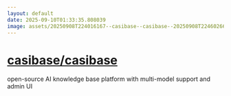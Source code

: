 ```yaml
---
layout: default
date: 2025-09-10T01:33:35.808039
image: assets/20250908T224016167--casibase--casibase--20250908T224602661--cropped.png
---
```


# [casibase/casibase](https://github.com/casibase/casibase)

open-source AI knowledge base platform with multi-model support and admin UI
